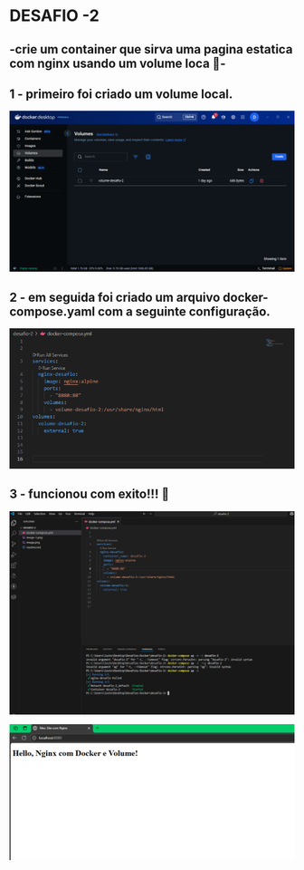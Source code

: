 # DESAFIO -2
## -crie um container que sirva uma pagina estatica com nginx usando um volume loca 🦭-

## 1 - primeiro foi criado um volume local.
![alt text](images/image.png)

## 2 - em seguida foi criado um arquivo docker-compose.yaml com a seguinte configuração.
![alt text](images/image-1.png)

## 3 -  funcionou com exito!!! 🎉
![alt text](images/image-2.png)

![alt text](images/image-4.png)